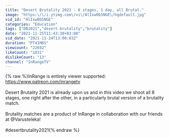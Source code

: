 ```yaml
---
title: "Desert Brutality 2021 - 8 stages, 1 day, all Brutal."
image: "https:\/\/i.ytimg.com\/vi\/AlIxw0b5NGE\/hqdefault.jpg"
vid_id: "AlIxw0b5NGE"
categories: "Education"
tags: ["DB2021","desert brutality","brutality"]
date: "2021-11-25T11:43:38+03:00"
vid_date: "2021-11-24T13:00:03Z"
duration: "PT41M6S"
viewcount: "22692"
likeCount: "1831"
dislikeCount: "13"
channel: "InRangeTV"
---
```

{% raw %}InRange is entirely viewer supported:<br /><a rel="nofollow" target="blank" href="https://www.patreon.com/inrangetv">https://www.patreon.com/inrangetv</a><br /><br />Desert Brutality 2021 is already upon us and in this video we shoot all 8 stages, one right after the other, in a particularly brutal version of a brutality match.<br /><br />Brutality matches are a product of InRange in collaboration with our friends at @Varusteleka!<br /><br />#desertbrutality2021{% endraw %}
